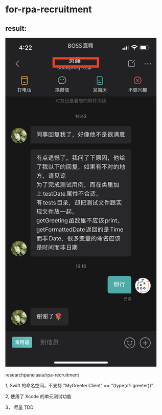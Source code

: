 # for-rpa-recruitment

## result:

![img](https://github.com/BoxDengJZ/for-rpa-recruitment/blob/main/result/one.PNG?raw=true)

researchpanelasia/rpa-recruitment

1, Swift 的命名空间，不支持 "MyGreeter.Client" == "\(type(of: greeter))"

2, 使用了 Xcode 的单元测试功能

3， 尽量 TDD
